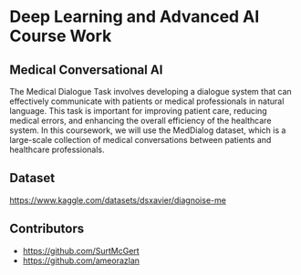# Deep Learning and Advanced AI Course Work

## Medical Conversational AI

The Medical Dialogue Task involves developing a dialogue system that can effectively communicate
with patients or medical professionals in natural language. This task is important for improving
patient care, reducing medical errors, and enhancing the overall efficiency of the healthcare system.
In this coursework, we will use the MedDialog dataset, which is a large-scale collection of medical
conversations between patients and healthcare professionals.

## Dataset

https://www.kaggle.com/datasets/dsxavier/diagnoise-me

## Contributors

-   https://github.com/SurtMcGert
-   https://github.com/ameorazlan
